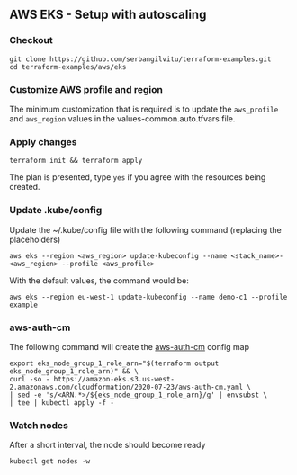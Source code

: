 ## AWS EKS - Setup with autoscaling
### Checkout

```
git clone https://github.com/serbangilvitu/terraform-examples.git
cd terraform-examples/aws/eks
```

### Customize AWS profile and region
The minimum customization that is required is to update the `aws_profile` and `aws_region` values in the values-common.auto.tfvars file.

### Apply changes
```
terraform init && terraform apply
```

The plan is presented, type `yes` if you agree with the resources being created.

### Update .kube/config
Update the ~/.kube/config file with the following command (replacing the placeholders)

```
aws eks --region <aws_region> update-kubeconfig --name <stack_name>-<aws_region> --profile <aws_profile>
```

With the default values, the command would be:

```
aws eks --region eu-west-1 update-kubeconfig --name demo-c1 --profile example
```

### aws-auth-cm

The following command will create the [aws-auth-cm](https://docs.aws.amazon.com/eks/latest/userguide/add-user-role.html) config map

```
export eks_node_group_1_role_arn="$(terraform output eks_node_group_1_role_arn)" && \
curl -so - https://amazon-eks.s3.us-west-2.amazonaws.com/cloudformation/2020-07-23/aws-auth-cm.yaml \
| sed -e 's/<ARN.*>/${eks_node_group_1_role_arn}/g' | envsubst \
| tee | kubectl apply -f -
```

### Watch nodes

After a short interval, the node should become ready
```
kubectl get nodes -w
```

